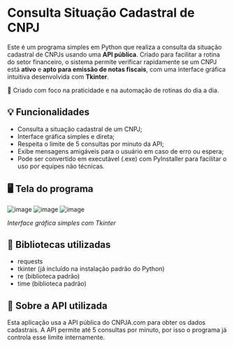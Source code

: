 # Consulta Situação Cadastral de CNPJ

Este é um programa simples em Python que realiza a consulta da situação cadastral de CNPJs usando uma **API pública**. Criado para facilitar a rotina do setor financeiro, o sistema permite verificar rapidamente se um CNPJ está **ativo** e **apto para emissão de notas fiscais**, com uma interface gráfica intuitiva desenvolvida com **Tkinter**.

💬 Criado com foco na praticidade e na automação de rotinas do dia a dia.

## 💡 Funcionalidades

- Consulta a situação cadastral de um CNPJ;
- Interface gráfica simples e direta;
- Respeita o limite de 5 consultas por minuto da API;
- Exibe mensagens amigáveis para o usuário em caso de erro ou espera;
- Pode ser convertido em executável (.exe) com PyInstaller para facilitar o uso por equipes não técnicas.

## 🖥️ Tela do programa

![image](https://github.com/user-attachments/assets/9fa8d47e-c511-4d06-986a-c4bd03a040c1)
![image](https://github.com/user-attachments/assets/30b2ae18-2f3b-4e1d-ac35-ef31ceaadb3b)
![image](https://github.com/user-attachments/assets/3bf7d980-b87b-4005-9ec9-f0f9a232117e)

*Interface gráfica simples com Tkinter*

## 📄 Bibliotecas utilizadas

- requests
- tkinter (já incluído na instalação padrão do Python)
- re (biblioteca padrão)
- time (biblioteca padrão)

## 🔐 Sobre a API utilizada
Esta aplicação usa a API pública do CNPJA.com para obter os dados cadastrais. A API permite até 5 consultas por minuto, por isso o programa já controla esse limite internamente.
